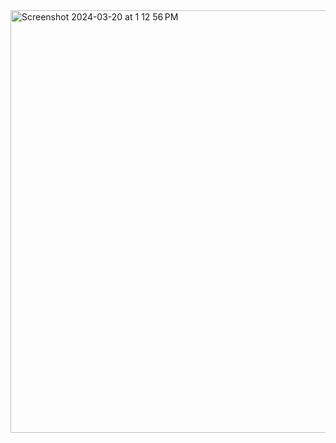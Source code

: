 <img width="676" alt="Screenshot 2024-03-20 at 1 12 56 PM" src="https://github.com/CWisda/VS-Code-Shortcuts/assets/110426681/06e4fe15-96d3-49bb-bf85-7209feea08d0">

